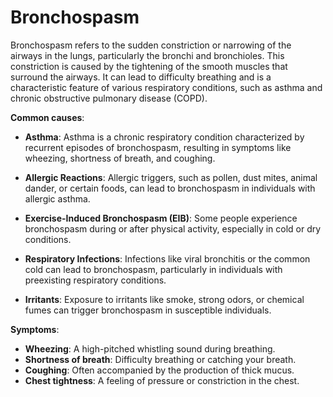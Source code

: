 # Bronchospasm

Bronchospasm refers to the sudden constriction or narrowing of the airways in the lungs, particularly the bronchi and bronchioles. This constriction is caused by the tightening of the smooth muscles that surround the airways. It can lead to difficulty breathing and is a characteristic feature of various respiratory conditions, such as asthma and chronic obstructive pulmonary disease (COPD).

**Common causes**:

* **Asthma**: Asthma is a chronic respiratory condition characterized by recurrent episodes of bronchospasm, resulting in symptoms like wheezing, shortness of breath, and coughing.

* **Allergic Reactions**: Allergic triggers, such as pollen, dust mites, animal dander, or certain foods, can lead to bronchospasm in individuals with allergic asthma.

* **Exercise-Induced Bronchospasm (EIB)**: Some people experience bronchospasm during or after physical activity, especially in cold or dry conditions.

* **Respiratory Infections**: Infections like viral bronchitis or the common cold can lead to bronchospasm, particularly in individuals with preexisting respiratory conditions.

* **Irritants**: Exposure to irritants like smoke, strong odors, or chemical fumes can trigger bronchospasm in susceptible individuals.

**Symptoms**:

* **Wheezing**: A high-pitched whistling sound during breathing.
* **Shortness of breath**: Difficulty breathing or catching your breath.
* **Coughing**: Often accompanied by the production of thick mucus.
* **Chest tightness**: A feeling of pressure or constriction in the chest.

